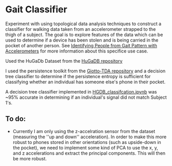# Gait Classifier #
Experiment with using topological data analysis techniques to construct a classifier for walking data taken from an accelerometer strapped to the thigh of a subject. The goal is to explore features of the data which can be used to determine if a device has been stolen and is being carried in the pocket of another person. See [Identifying People from Gait Pattern with Accelerometers](/References/VTT%20Identifying%20People%20by%20Gait.pdf) for more information about this specifice use case.

Used the HuGaDb Dataset from the [HuGaDB repository](https://github.com/romanchereshnev/HuGaDB)

I used the persistence toolkit from the [Giotto-TDA repository](https://github.com/giotto-ai/giotto-tda) and a decision tree classifier to determine if the persistence entropy is sufficient for classifying whether an individual has someone else's phone in their pocket.

A decision tree classifier implemented in [HGDB_classifcation.ipynb](/HGDB_classification.ipynb) was ~95% accurate in determining if an individual's signal did not match Subject 1's.

## To do: ##
- Currently I am only using the z-accelration sensor from the dataset (measuring the ''up and down'' acceleration). In order to make this more robust to phones stored in other orientations (such as upside-down in the pocket), we need to implement some kind of PCA to use the x, y, and z accelerations and extract the principal components. This will then be more robust.




